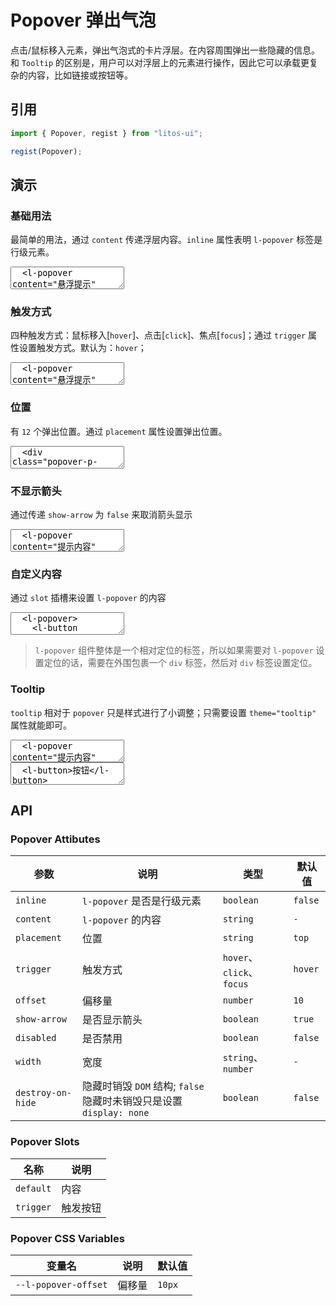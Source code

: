 # Popover 弹出气泡

点击/鼠标移入元素，弹出气泡式的卡片浮层。在内容周围弹出一些隐藏的信息。和 `Tooltip` 的区别是，用户可以对浮层上的元素进行操作，因此它可以承载更复杂的内容，比如链接或按钮等。

## 引用

```js
import { Popover, regist } from "litos-ui";

regist(Popover);
```

## 演示

### 基础用法

最简单的用法，通过 `content` 传递浮层内容。`inline` 属性表明 `l-popover` 标签是行级元素。

<ClientOnly>
<l-code-preview>
<textarea lang="html">
  <l-popover content="悬浮提示" inline>
    <a slot="trigger">提示</a>
  </l-popover>
</textarea>
</l-code-preview>
</ClientOnly>

### 触发方式

四种触发方式：鼠标移入[`hover`]、点击[`click`]、焦点[`focus`]；通过 `trigger` 属性设置触发方式。默认为：`hover`；

<ClientOnly>
<l-code-preview>
<textarea lang="html">
  <l-popover content="悬浮提示" inline>
    <l-button slot="trigger">悬浮提示</l-button>
  </l-popover>
  <l-popover content="点击提示" inline trigger="click">
    <l-button slot="trigger">点击提示</l-button>
  </l-popover>
  <l-popover content="焦点提示" inline trigger="focus">
    <l-button slot="trigger">焦点提示</l-button>
  </l-popover>
</textarea>
</l-code-preview>
</ClientOnly>

### 位置

有 `12` 个弹出位置。通过 `placement` 属性设置弹出位置。

<ClientOnly>
<l-code-preview>
<textarea lang="html">
  <div class="popover-p-row">
    <l-popover content="提示内容" placement="top-start">
      <l-button slot="trigger">top-start</l-button>
    </l-popover>
    <l-popover content="提示内容" placement="top">
      <l-button slot="trigger">top</l-button>
    </l-popover>
    <l-popover content="提示内容" placement="top-end">
      <l-button slot="trigger">top-end</l-button>
    </l-popover>
  </div>
  <div class="popover-p-row">
    <l-popover content="提示内容" placement="left-start">
      <l-button slot="trigger">left-start</l-button>
    </l-popover>
    <l-popover content="提示内容" placement="left">
      <l-button slot="trigger">left</l-button>
    </l-popover>
    <l-popover content="提示内容" placement="left-end">
      <l-button slot="trigger">left-end</l-button>
    </l-popover>
  </div>
  <div class="popover-p-row">
    <l-popover content="提示内容" placement="right-start">
      <l-button slot="trigger">right-start</l-button>
    </l-popover>
    <l-popover content="提示内容" placement="right">
      <l-button slot="trigger">right</l-button>
    </l-popover>
    <l-popover content="提示内容" placement="right-end">
      <l-button slot="trigger">right-end</l-button>
    </l-popover>
  </div>
  <div class="popover-p-row">
    <l-popover content="提示内容" placement="bottom-start">
      <l-button slot="trigger">bottom-start</l-button>
    </l-popover>
    <l-popover content="提示内容" placement="bottom">
      <l-button slot="trigger">bottom</l-button>
    </l-popover>
    <l-popover content="提示内容" placement="bottom-end">
      <l-button slot="trigger">bottom-end</l-button>
    </l-popover>
  </div>
</textarea>
</l-code-preview>
</ClientOnly>

### 不显示箭头

通过传递 `show-arrow` 为 `false` 来取消箭头显示

<ClientOnly>
<l-code-preview>
<textarea lang="html">
  <l-popover content="提示内容" show-arrow="false" offset="5">
    <l-button slot="trigger">提示</l-button>
  </l-popover>
</textarea>
</l-code-preview>
</ClientOnly>

### 自定义内容

通过 `slot` 插槽来设置 `l-popover` 的内容

<ClientOnly>
<l-code-preview>
<textarea lang="html">
  <l-popover>
    <l-button slot="trigger">提示</l-button>
    <p>提示内容1</p>
    <p>提示内容2</p>
  </l-popover>
</textarea>
</l-code-preview>
</ClientOnly>

> `l-popover` 组件整体是一个相对定位的标签，所以如果需要对 `l-popover` 设置定位的话，需要在外围包裹一个 `div` 标签，然后对 `div` 标签设置定位。

### Tooltip

`tooltip` 相对于 `popover` 只是样式进行了小调整；只需要设置 `theme="tooltip"` 属性就能即可。

<ClientOnly>
<l-code-preview>
<textarea lang="html">
  <l-popover content="提示内容" theme="tooltip" placement="top">
    <l-button slot="trigger">提示</l-button>
  </l-popover>
</textarea>
<div class="source">
<textarea lang="html">
  <l-button>按钮</l-button>
</textarea>
</div>
</l-code-preview>
</ClientOnly>

## API

### Popover Attibutes

<!-- prettier-ignore -->
| 参数 | 说明 | 类型 | 默认值 |
| --- | --- | --- | --- |
| `inline` | `l-popover` 是否是行级元素 | `boolean` | `false` |
| `content` | `l-popover` 的内容 | `string` | `-` |
| `placement` | 位置 | `string` | `top` |
| `trigger` | 触发方式 | `hover`、`click`、`focus` | `hover` |
| `offset` | 偏移量 | `number` | `10` |
| `show-arrow` | 是否显示箭头 | `boolean` | `true` |
| `disabled` | 是否禁用 | `boolean` | `false` |
| `width` | 宽度 | `string`、`number` | `-` |
| `destroy-on-hide` | 隐藏时销毁 `DOM` 结构; `false` 隐藏时未销毁只是设置 `display: none` | `boolean` | `false` |

### Popover Slots

<!-- prettier-ignore -->
| 名称 | 说明 |
| --- | --- |
| `default` | 内容 |
| `trigger` | 触发按钮 |

### Popover CSS Variables

<!-- prettier-ignore -->
| 变量名 | 说明 | 默认值 |
| --- | --- | --- |
| `--l-popover-offset` | 偏移量 | `10px` |
